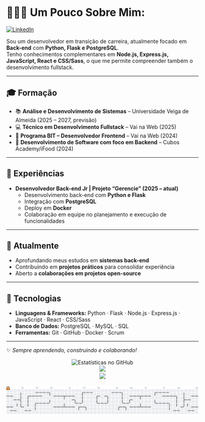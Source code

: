 # 👨🏻‍💻 Um Pouco Sobre Mim:
[![LinkedIn](https://img.shields.io/badge/LinkedIn-%230077B5.svg?logo=linkedin&logoColor=white)](https://linkedin.com/in/www.linkedin.com/in/patricklaf)  

Sou um desenvolvedor em transição de carreira, atualmente focado em **Back-end** com **Python, Flask e PostgreSQL**.  
Tenho conhecimentos complementares em **Node.js, Express.js, JavaScript, React e CSS/Sass**, o que me permite compreender também o desenvolvimento fullstack.

---

## 🎓 Formação
- 📚 **Análise e Desenvolvimento de Sistemas** – Universidade Veiga de Almeida (2025 – 2027, previsão)  
- 💻 **Técnico em Desenvolvimento Fullstack** – Vai na Web (2025)  
- 🎨 **Programa BIT – Desenvolvedor Frontend** – Vai na Web (2024)  
- 🐍 **Desenvolvimento de Software com foco em Backend** – Cubos Academy/iFood (2024)  

---

## 💼 Experiências
- **Desenvolvedor Back-end Jr | Projeto “Gerencie” (2025 – atual)**  
   - Desenvolvimento back-end com **Python e Flask**  
   - Integração com **PostgreSQL**  
   - Deploy em **Docker**  
   - Colaboração em equipe no planejamento e execução de funcionalidades  

---

## 🌱 Atualmente
- Aprofundando meus estudos em **sistemas back-end**  
- Contribuindo em **projetos práticos** para consolidar experiência  
- Aberto a **colaborações em projetos open-source**  

---

## 🚀 Tecnologias
- **Linguagens & Frameworks:** Python · Flask · Node.js · Express.js · JavaScript · React · CSS/Sass  
- **Banco de Dados:** PostgreSQL · MySQL · SQL  
- **Ferramentas:** Git · GitHub · Docker · Scrum  

---
✨ *Sempre aprendendo, construindo e colaborando!*


<div align="center">
  <img src="https://github-readme-stats.vercel.app/api?username=PatrickLAF2k&theme=highcontrast&hide_border=false&include_all_commits=true&count_private=true" alt="Estatísticas no GitHub"><br/>
  <img src="https://github-readme-streak-stats.herokuapp.com/?user=PatrickLAF2k&theme=highcontrast&hide_border=false"><br/>
  <img src="https://github-readme-stats.vercel.app/api/top-langs/?username=PatrickLAF2k&theme=highcontrast&hide_border=false&include_all_commits=true&count_private=true&layout=compact"><br/>
  <br/>
</div>

<picture>
  <source media="(prefers-color-scheme: dark)" srcset="https://raw.githubusercontent.com/PatrickLAF2k/PatrickLAF2k/output/pacman-contribution-graph-dark.svg">
  <source media="(prefers-color-scheme: light)" srcset="https://raw.githubusercontent.com/PatrickLAF2k/PatrickLAF2k/output/pacman-contribution-graph.svg">
  <img alt="pacman contribution graph" src="https://raw.githubusercontent.com/PatrickLAF2k/PatrickLAF2k/output/pacman-contribution-graph.svg">
</picture>


